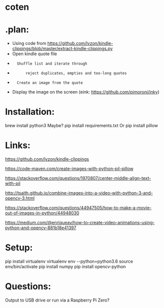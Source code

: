 # coten

# .plan:
- Using code from https://github.com/lvzon/kindle-clippings/blob/master/extract-kindle-clippings.py
-   Open kindle quote file
-       Shuffle list and iterate through
-           reject duplicates, empties and too-long quotes
-       Create an image from the quote
- Display the image on the screen (eink: https://github.com/pimoroni/inky)

# Installation:

brew install python3
Maybe? pip install requirements.txt
Or pip install pillow

# Links:
https://github.com/lvzon/kindle-clippings

https://code-maven.com/create-images-with-python-pil-pillow

https://stackoverflow.com/questions/1970807/center-middle-align-text-with-pil

http://tsaith.github.io/combine-images-into-a-video-with-python-3-and-opencv-3.html

https://stackoverflow.com/questions/44947505/how-to-make-a-movie-out-of-images-in-python/44948030

https://medium.com/@enriqueav/how-to-create-video-animations-using-python-and-opencv-881b18e41397

# Setup:
pip install virtualenv
virtualenv env --python=python3.6
source env/bin/activate
pip install numpy
pip install opencv-python

# Questions:
Output to USB drive or run via a Raspberry Pi Zero?
